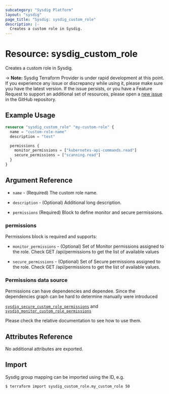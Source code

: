 ```yaml
---
subcategory: "Sysdig Platform"
layout: "sysdig"
page_title: "Sysdig: sysdig_custom_role"
description: |-
  Creates a custom role in Sysdig.
---
```


# Resource: sysdig_custom_role

Creates a custom role in Sysdig.

-> **Note:** Sysdig Terraform Provider is under rapid development at this point. If you experience any issue or discrepancy while using it, please make sure you have the latest version. If the issue persists, or you have a Feature Request to support an additional set of resources, please open a [new issue](https://github.com/sysdiglabs/terraform-provider-sysdig/issues/new) in the GitHub repository.

## Example Usage

```terraform
resource "sysdig_custom_role" "my-custom-role" {
  name = "custom-role-name"
  description = "test"

  permissions {
    monitor_permissions = ["kubernetes-api-commands.read"]
    secure_permissions = ["scanning.read"]
  }
}

```

## Argument Reference

* `name` - (Required) The custom role name.

* `description` - (Optional) Additional long description.

* `permissions` (Required) Block to define monitor and secure permissions.

### permissions

Permissions block is required and supports:

* `monitor_permissions` - (Optional) Set of Monitor permissions assigned to the role. Check GET /api/permissions to get the list of available values

* `secure_permissions` - (Optional) Set of Secure permissions assigned to the role. Check GET /api/permissions to get the list of available values.

### Permissions data source

Permissions can have dependencies and dependee. Since the dependencies graph can be hard to determine manually were introduced 

[`sysdig_secure_custom_role_permissions`](../d/secure_custom_role_permissions.md) and [`sysdig_monitor_custom_role_permissions`](../d/monitor_custom_role_permissions.md)

Please check the relative documentation to see how to use them.

## Attributes Reference

No additional attributes are exported.

## Import

Sysdig group mapping can be imported using the ID, e.g.

```
$ terraform import sysdig_custom_role.my_custom_role 50
```
